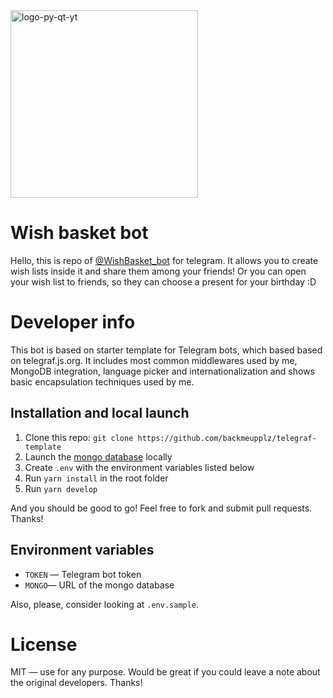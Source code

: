 <img src="https://user-images.githubusercontent.com/49658988/125970132-aaee1bba-6757-4344-8cc5-888bfd9a0093.png" alt="logo-py-qt-yt" width="300" height="300"/>

# Wish basket bot

Hello, this is repo of [@WishBasket_bot](https://t.me/wishbasket_bot) for telegram. It allows you to create wish lists inside it and share them among your friends! Or you can open your wish list to friends, so they can choose a present for your birthday :D 

# Developer info

This bot is based on starter template for Telegram bots, which based based on telegraf.js.org. It includes most common middlewares used by me, MongoDB integration, language picker and internationalization and shows basic encapsulation techniques used by me.

## Installation and local launch

1. Clone this repo: `git clone https://github.com/backmeupplz/telegraf-template`
2. Launch the [mongo database](https://www.mongodb.com/) locally
3. Create `.env` with the environment variables listed below
4. Run `yarn install` in the root folder
5. Run `yarn develop`

And you should be good to go! Feel free to fork and submit pull requests. Thanks!

## Environment variables

- `TOKEN` — Telegram bot token
- `MONGO`— URL of the mongo database

Also, please, consider looking at `.env.sample`.

# License

MIT — use for any purpose. Would be great if you could leave a note about the original developers. Thanks!
